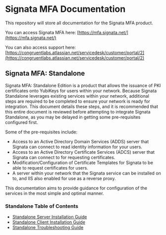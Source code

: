 # Signata MFA Documentation

This repository will store all documentation for the Signata MFA product.

You can access Signata MFA here: [https://mfa.signata.net/](https://mfa.signata.net/)

You can also access support here: [https://congruentlabs.atlassian.net/servicedesk/customer/portal/2](https://congruentlabs.atlassian.net/servicedesk/customer/portal/2)

## Signata MFA: Standalone

Signata MFA: Standalone Edition is a product that allows the issuance of PKI certificates onto YubiKeys for users within your network. Because Signata Standalone leverages existing services within your network, additional steps are required to be completed to ensure your network is ready for integration. This document details these steps, and it is recommended that this entire document is reviewed before attempting to integrate Signata Standalone, as you may be delayed in getting some pre-requisites configured first.

Some of the pre-requisites include:

* Access to an Active Directory Domain Services (ADDS) server that Signata can connect to read identity information for your users.
* Access to an Active Directory Certificate Services (ADCS) server that Signata can connect to for requesting certificates.
* Modification/Configuration of Certificate Templates for Signata to be able to request certificates for users.
* A server within your network that the Signata service can be installed on to, and IIS also enabled for use as a reverse proxy.

This documentation aims to provide guidance for configuration of the services in the most simple and optimal manner.

### Standalone Table of Contents

* [Standalone Server Installation Guide](guide-standalone-server-installation.md)
* [Standalone Client Installation Guide](guide-standalone-client-installation.md)
* [Standalone Troubleshooting Guide](guide-standalone-troubleshooting.md)
